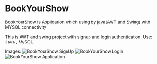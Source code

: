 # BookYourShow
BookYourShow is Application which using by java(AWT and Swing) with MYSQL connectivity

This is AWT and swing project with signup and login authentication.
Use: Java , MySQL.

Images:
![BookYourShow SignUp](https://github.com/roshanbachhav/BookYourShow/assets/108453526/90fc5dc3-843d-4526-ab67-96a72583ffc6)
![BookYourShow Login](https://github.com/roshanbachhav/BookYourShow/assets/108453526/fd542ac8-9baa-4774-ba16-b81bb5f11e29)
![BookYourShow Application](https://github.com/roshanbachhav/BookYourShow/assets/108453526/bba158a5-a137-41fd-b2ee-f115994ecd47)
